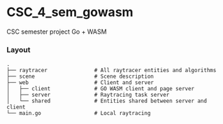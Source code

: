 # CSC_4_sem_gowasm
CSC semester project Go + WASM

### Layout

    .
    ├── raytracer               # All raytracer entities and algorithms
    ├── scene                   # Scene description
    ├── web                     # Client and server
    │   ├── client              # GO WASM client and page server
    │   ├── server              # Raytracing task server
    │   └── shared              # Entities shared between server and client
    └── main.go                 # Local raytracing

